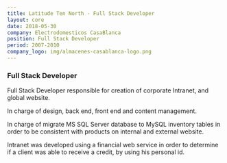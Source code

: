 ```yaml
---
title: Latitude Ten North - Full Stack Developer
layout: core
date: 2018-05-30
company: Electrodomesticos CasaBlanca 
position: Full Stack Developer
period: 2007-2010 
company_logo: img/almacenes-casablanca-logo.png
---
```




### **Full Stack Developer**

Full Stack Developer responsible for creation of corporate Intranet, and global website.

In charge of design, back end, front end and content management.

In charge of migrate MS SQL Server database to MySQL inventory tables in order to be consistent with products on internal and external website.

Intranet was developed using a financial web service in order to determine if a client was able to receive a credit, by using his personal id.

